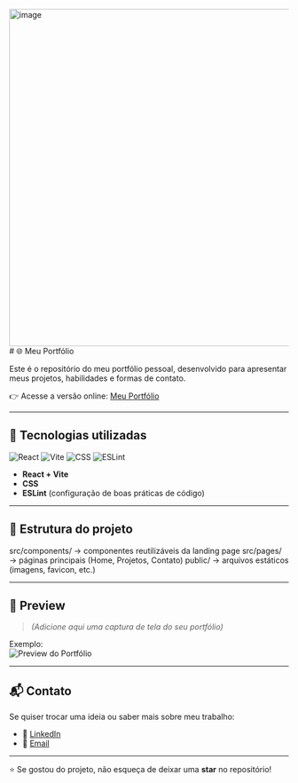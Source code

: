 <img width="1351" height="608" alt="image" src="https://github.com/user-attachments/assets/af896f7b-4f52-4264-a677-e04ffc2cec01" /># 🌐 Meu Portfólio

Este é o repositório do meu portfólio pessoal, desenvolvido para apresentar meus projetos, habilidades e formas de contato.  

👉 Acesse a versão online: [Meu Portfólio](https://SEU-LINK)  

---

## 🚀 Tecnologias utilizadas

![React](https://img.shields.io/badge/React-20232A?style=for-the-badge&logo=react&logoColor=61DAFB)
![Vite](https://img.shields.io/badge/Vite-646CFF?style=for-the-badge&logo=vite&logoColor=FFD62E)
![CSS](https://img.shields.io/badge/CSS-1572B6?style=for-the-badge&logo=css3&logoColor=white)
![ESLint](https://img.shields.io/badge/ESLint-4B3263?style=for-the-badge&logo=eslint&logoColor=white)

- **React + Vite**  
- **CSS**  
- **ESLint** (configuração de boas práticas de código)  

---

## 📂 Estrutura do projeto

src/components/ → componentes reutilizáveis da landing page
src/pages/ → páginas principais (Home, Projetos, Contato)
public/ → arquivos estáticos (imagens, favicon, etc.)

---

## 📸 Preview

> *(Adicione aqui uma captura de tela do seu portfólio)*  

Exemplo:  
![Preview do Portfólio](<img width="1351" height="608" alt="image" src="https://github.com/user-attachments/assets/b1f47d83-62fc-4562-8c04-e4a138303d92" />
)  

---

## 📬 Contato

Se quiser trocar uma ideia ou saber mais sobre meu trabalho:  

- 💼 [LinkedIn](https://linkedin.com/in/SEU-USUARIO)  
- 📧 [Email](mailto:SEU-EMAIL)  

---

⭐ Se gostou do projeto, não esqueça de deixar uma **star** no repositório!
